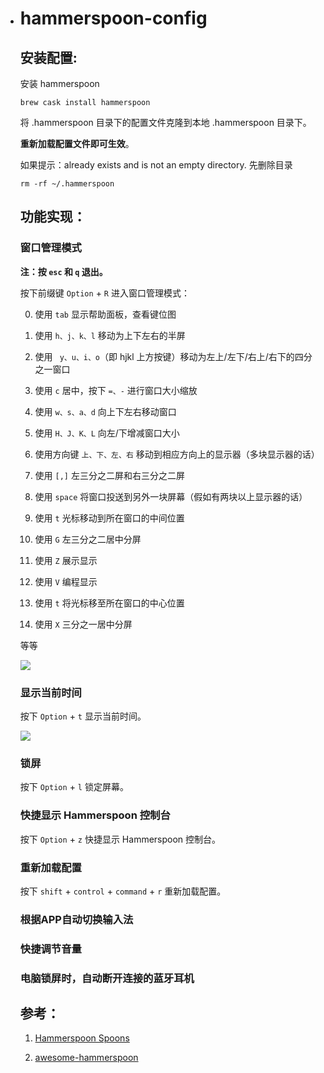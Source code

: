 * # hammerspoon-config

  ## 安装配置:

  安装 hammerspoon 
  ```
  brew cask install hammerspoon
  ```

  将 .hammerspoon 目录下的配置文件克隆到本地 .hammerspoon 目录下。

  **重新加载配置文件即可生效**。

  如果提示：already exists and is not an empty directory.
  先删除目录

  ```
  rm -rf ~/.hammerspoon
  ```

  

  ## 功能实现：
  
  ### 窗口管理模式

  **注：按 `esc` 和 `q` 退出。**

  按下前缀键 `Option` + `R` 进入窗口管理模式：

  0. 使用 `tab` 显示帮助面板，查看键位图

  1. 使用 `h、j、k、l` 移动为上下左右的半屏

  2. 使用 ` y、u、i、o`（即 hjkl 上方按键）移动为左上/左下/右上/右下的四分之一窗口
  
  3. 使用 `c` 居中，按下 `=、-` 进行窗口大小缩放
  
  4. 使用 `w、s、a、d` 向上下左右移动窗口
  
  5. 使用 `H、J、K、L` 向左/下增减窗口大小
  
  6. 使用方向键 `上、下、左、右` 移动到相应方向上的显示器（多块显示器的话）
  
  7. 使用 `[,]` 左三分之二屏和右三分之二屏
  8. 使用 `space` 将窗口投送到另外一块屏幕（假如有两块以上显示器的话）
  9. 使用 `t` 光标移动到所在窗口的中间位置
  10. 使用 `G` 左三分之二居中分屏 
  11. 使用 `Z` 展示显示 
  12. 使用 `V` 编程显示 
  13. 使用 `t` 将光标移至所在窗口的中心位置 
  14. 使用 `X` 三分之一居中分屏 
  
  等等
  
  ![](./assets/截图.png)
  
  ### 显示当前时间
  
  按下 `Option` + `t` 显示当前时间。
  
  ![](./assets/截图2.png)
  
  
  
  ### 锁屏
  
  按下 `Option` + `l` 锁定屏幕。
  
  
  
  ### 快捷显示 Hammerspoon 控制台
  
  按下 `Option` + `z` 快捷显示 Hammerspoon 控制台。
  
  
  
  ### 重新加载配置
  
  按下 `shift` + `control` + `command` + `r` 重新加载配置。
  
  
  
  
  
  ### 根据APP自动切换输入法
  
  
  
  ### 快捷调节音量
  
  
  
  ### 电脑锁屏时，自动断开连接的蓝牙耳机
  
  
  
  ## 参考：
  
  1. [Hammerspoon Spoons](https://www.hammerspoon.org/Spoons/)
  
  2. [awesome-hammerspoon](https://github.com/ashfinal/awesome-hammerspoon)

